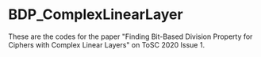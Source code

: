 # BDP_ComplexLinearLayer
These are the codes for the paper "Finding Bit-Based Division Property for Ciphers with Complex Linear Layers" on ToSC 2020 Issue 1. 
